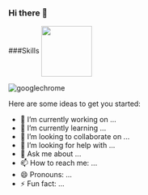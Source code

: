 ### Hi there 👋


###Skills
<a href="URL_REDIRECT" target="blank"><img align="center" src="URL_TO_YOUR_IMAGE" height="100" /></a>

![googlechrome](https://user-images.githubusercontent.com/114391285/212667858-a5f45da3-8397-42e5-b3cf-100631c6d7e6.svg)


Here are some ideas to get you started:

- 🔭 I’m currently working on ...
- 🌱 I’m currently learning ...
- 👯 I’m looking to collaborate on ...
- 🤔 I’m looking for help with ...
- 💬 Ask me about ...
- 📫 How to reach me: ...
- 😄 Pronouns: ...
- ⚡ Fun fact: ...

